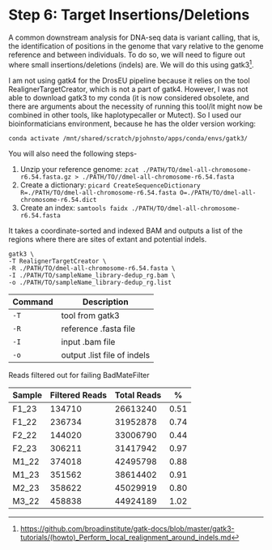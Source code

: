 # Step 6: Target Insertions/Deletions

A common downstream analysis for DNA-seq data is variant calling, that is, the identification of positions in the genome that vary relative to the genome reference and between individuals. To do so, we will need to figure out where small insertions/deletions (indels) are. We will do this using gatk3[^1].

I am not using gatk4 for the DrosEU pipeline because it relies on the tool RealignerTargetCreator, which is not a part of gatk4. However, I was not able to download gatk3 to my conda (it is now considered obsolete, and there are arguments about the necessity of running this tool/it might now be combined in other tools, like haplotypecaller or Mutect). So I used our bioinformaticians environment, because he has the older version working:

`conda activate /mnt/shared/scratch/pjohnsto/apps/conda/envs/gatk3/`

You will also need the following steps-
1. Unzip your reference genome: `zcat ./PATH/TO/dmel-all-chromosome-r6.54.fasta.gz > ./PATH/TO//dmel-all-chromosome-r6.54.fasta`
2. Create a dictionary: `picard CreateSequenceDictionary R=./PATH/TO/dmel-all-chromosome-r6.54.fasta O=./PATH/TO/dmel-all-chromosome-r6.54.dict`
3. Create an index: `samtools faidx ./PATH/TO/dmel-all-chromosome-r6.54.fasta`

It takes a coordinate-sorted and indexed BAM and outputs a list of the regions where there are sites of extant and potential indels.

```
gatk3 \
-T RealignerTargetCreator \
-R ./PATH/TO/dmel-all-chromosome-r6.54.fasta \
-I ./PATH/TO/sampleName_library-dedup_rg.bam \
-o ./PATH/TO/sampleName_library-dedup_rg.list
```

| Command      | Description |
| ----------- | ----------- |
| `-T` | tool from gatk3 |
| `-R` | reference .fasta file |
| `-I` | input .bam file |
| `-o` | output .list file of indels |


Reads filtered out for failing BadMateFilter

| Sample | Filtered Reads | Total Reads | % | 
|-----|------|------|-----|
| F1_23 | 134710 | 26613240 | 0.51 |
| F1_22 | 236734 | 31952878 | 0.74 |
| F2_22 | 144020 | 33006790 | 0.44 |
| F2_23 | 306211 | 31417942 | 0.97 |
| M1_22 | 374018 | 42495798 | 0.88 |
| M1_23 | 351562 | 38614402 | 0.91 |
| M2_23 | 358622 | 45029919 | 0.80 |
| M3_22 | 458838 | 44924189 | 1.02 |

[^1]: <https://github.com/broadinstitute/gatk-docs/blob/master/gatk3-tutorials/(howto)_Perform_local_realignment_around_indels.md>

